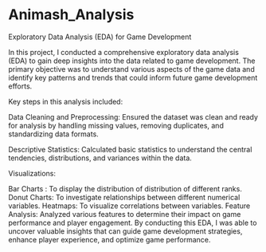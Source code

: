 # Animash_Analysis

Exploratory Data Analysis (EDA) for Game Development

In this project, I conducted a comprehensive exploratory data analysis (EDA) to gain deep insights into the data related to game development. The primary objective was to understand various aspects of the game data and identify key patterns and trends that could inform future game development efforts.

Key steps in this analysis included:

Data Cleaning and Preprocessing: Ensured the dataset was clean and ready for analysis by handling missing values, removing duplicates, and standardizing data formats.

Descriptive Statistics: Calculated basic statistics to understand the central tendencies, distributions, and variances within the data.

Visualizations:

Bar Charts : To display the distribution of distribution of different ranks.
Donut Charts: To investigate relationships between different numerical variables.
Heatmaps: To visualize correlations between variables.
Feature Analysis: Analyzed various features to determine their impact on
game performance and player engagement.
By conducting this EDA, I was able to uncover valuable insights that can guide game development strategies, enhance player experience, and optimize game performance.
